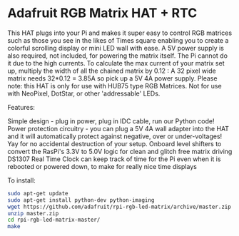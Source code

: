 <!--
 ---
 name: Adafruit RGB Matrix HAT + RTC
 class: board
 type: LED
 formfactor: HAT
 manufacturer: Adafruit
 description: Run large HUB75 matrices of a Raspberry Pi
 url: https://learn.adafruit.com/adafruit-rgb-matrix-plus-real-time-clock-hat-for-raspberry-pi
 buy: https://www.adafruit.com/products/2345
 image: adafruit_matrix.png 
 pincount: 40
 eeprom: yes
 power:
   '1':
   '2':
 ground:
   '6': 
 pin:
   '3':
     mode: I2C
   '5':
     mode: I2C
   '29': 
   '33':
   '31':
   '32':
   '36':
   '16':
   '7':
   '11': 
   '40':
   '15':
   '37':
   '13':
   '38':

i2c:
  '0x68':
    name: DS1307
    device: DS1307
 -->
 # Adafruit RGB Matrix HAT + RTC
 
This HAT plugs into your Pi and makes it super easy to control RGB matrices such as those you see in the likes of Times square enabling you to create a colorful scrolling display or mini LED wall with ease. A 5V power supply is also required, not included, for powering the matrix itself. The Pi cannot do it due to the high currents. To calculate the max current of your matrix set up, multiply the width of all the chained matrix by 0.12 : A 32 pixel wide matrix needs 32*0.12 = 3.85A so pick up a 5V 4A power supply. Please note: this HAT is only for use with HUB75 type RGB Matrices. Not for use with NeoPixel, DotStar, or other 'addressable' LEDs.

Features:

Simple design - plug in power, plug in IDC cable, run our Python code!
Power protection circuitry - you can plug a 5V 4A wall adapter into the HAT and it will automatically protect against negative, over or under-voltages! Yay for no accidental destruction of your setup.
Onboard level shifters to convert the RasPi's 3.3V to 5.0V logic for clean and glitch free matrix driving
DS1307 Real Time Clock can keep track of time for the Pi even when it is rebooted or powered down, to make for really nice time displays
 
To install:
 ```bash
sudo apt-get update
sudo apt-get install python-dev python-imaging
wget https://github.com/adafruit/rpi-rgb-led-matrix/archive/master.zip
unzip master.zip
cd rpi-rgb-led-matrix-master/
make
 ```
